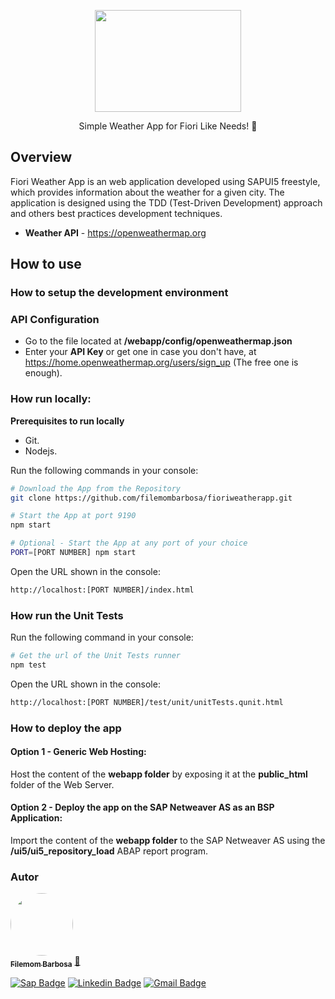 <p align="center">
  <a href="#">
    <img src="https://iili.io/oRYR6J.png" width="234" height="163" alt="" />
  </a>
</p>

<p align="center">Simple Weather App for Fiori Like Needs! 🚀</p>


## Overview
Fiori Weather App is an web application developed using SAPUI5 freestyle, which provides information about the weather for a given city. The application is designed using the TDD (Test-Driven Development) approach and others best practices development techniques. 

- **Weather API** - https://openweathermap.org

## How to use

### How to setup the development environment

### API Configuration
- Go to the file located at **/webapp/config/openweathermap.json** 
- Enter your **API Key** or get one in case you don't have, at https://home.openweathermap.org/users/sign_up (The free one is enough).

### How run locally:
**Prerequisites to run locally**
- Git.
- Nodejs.

Run the following commands in your console:
```bash
# Download the App from the Repository
git clone https://github.com/filemombarbosa/fioriweatherapp.git
```

```bash
# Start the App at port 9190
npm start
```

```bash
# Optional - Start the App at any port of your choice
PORT=[PORT NUMBER] npm start
```

Open the URL shown in the console:
```bash
http://localhost:[PORT NUMBER]/index.html 
```

<!-- ### How run in Docker:
**Prerequisites to run in Docker**
- Docker environment installed (https://docs.docker.com/get-started/)

```bash
$ docker run filemombarbosa/latest
``` 

Open the URL shown in the console:
```bash
http://localhost:9091/index.html
```
-->

### How run the Unit Tests 
Run the following command in your console:
```bash
# Get the url of the Unit Tests runner
npm test
```
Open the URL shown in the console:
```bash
http://localhost:[PORT NUMBER]/test/unit/unitTests.qunit.html
```

### How to deploy the app

#### Option 1 - Generic Web Hosting:
  Host the content of the **webapp folder** by exposing it at the **public_html** folder of the Web Server.

<!-- #### Option 2 - Docker Hosting:
  Deploy the Docker image in the server. -->

#### Option 2 - Deploy the app on the SAP Netweaver AS as an BSP Application:
  Import the content of the **webapp folder** to the SAP Netweaver AS using the **/ui5/ui5_repository_load** ABAP report program.

### Autor

<a href="https://www.linkedin.com/in/filemom-barbosa-14095372/">
 <img style="border-radius: 50%;" src="https://avatars.services.sap.com/images/filemombarbosa.png" width="100px;" alt=""/>
 <br />
 <sub><b>Filemom Barbosa</b></sub></a> <a href="https://github.com/filemombarbosa title="Github">🚀</a>  <br />

[![Sap Badge](https://img.shields.io/badge/-@filemombarbosa-1ca0f1?style=flat-square&labelColor=1ca0f1&logo=sap&logoColor=white&link=https://twitter.com/filemombarbosa)](https://people.sap.com/filemombarbosa) 
[![Linkedin Badge](https://img.shields.io/badge/-Filemom-blue?style=flat-square&logo=Linkedin&logoColor=white&link=https://www.linkedin.com/in/filemombarbosa/)](https://www.linkedin.com/in/filemom-barbosa-14095372/) 
[![Gmail Badge](https://img.shields.io/badge/-filemombarbosa@gmail.com-c14438?style=flat-square&logo=Gmail&logoColor=white&link=mailto:filemombarbosa@gmail.com)](mailto:filemombarbosa@gmail.com)